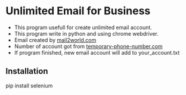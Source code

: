 # Unlimited Email for Business
- This program usefull for create unlimited email account.<br>
- This program write in python and using chrome webdriver.<br>
- Email created by <a href='https://www.mail2world.com/'>mail2world.com<a><br>
- Number of account got from <a href='https://temporary-phone-number.com/'>temporary-phone-number.com<a><br>
- If program finished, new email account will add to your_account.txt<br>

<h2>Installation</h2>
pip install selenium<br>
